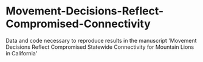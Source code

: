 # Movement-Decisions-Reflect-Compromised-Connectivity
Data and code necessary to reproduce results in the manuscript 'Movement Decisions Reflect Compromised Statewide Connectivity for Mountain Lions in California'
